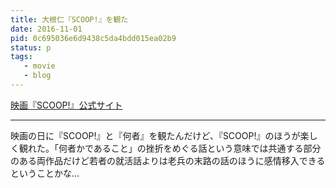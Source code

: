```yaml
---
title: 大根仁『SCOOP!』を観た
date: 2016-11-01
pid: 0c695036e6d9438c5da4bdd015ea02b9
status: p
tags:
   - movie
   - blog
---
```


[映画『SCOOP!』公式サイト][1]

---- 

映画の日に『SCOOP!』と『何者』を観たんだけど、『SCOOP!』のほうが楽しく観れた。「何者かであること」の挫折をめぐる話という意味では共通する部分のある両作品だけど若者の就活話よりは老兵の末路の話のほうに感情移入できるということかな…

[1]:	http://scoop-movie.jp/